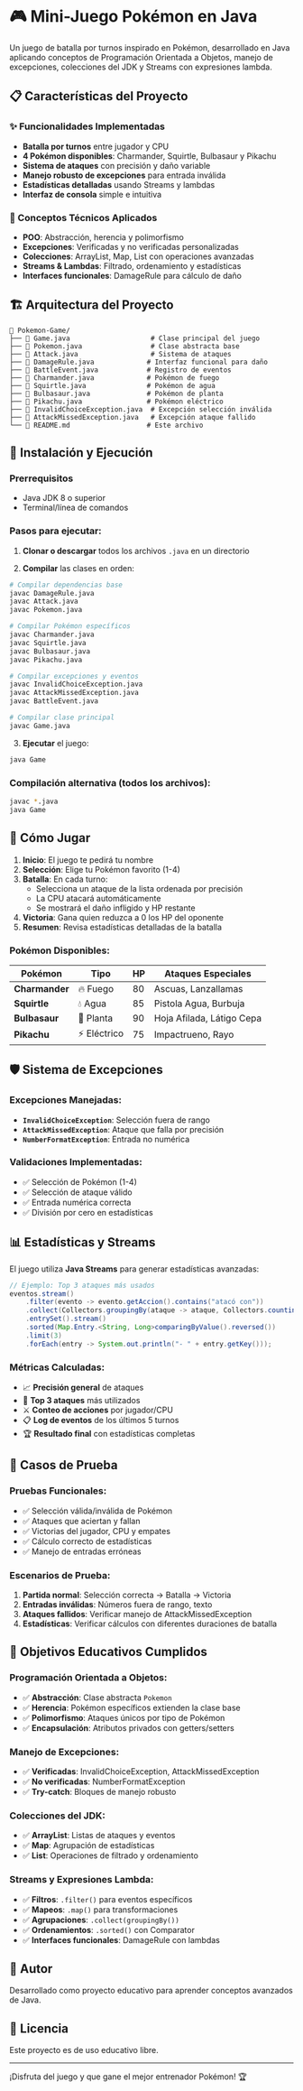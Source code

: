 # 🎮 Mini-Juego Pokémon en Java

Un juego de batalla por turnos inspirado en Pokémon, desarrollado en Java aplicando conceptos de Programación Orientada a Objetos, manejo de excepciones, colecciones del JDK y Streams con expresiones lambda.

## 📋 Características del Proyecto

### ✨ Funcionalidades Implementadas
- **Batalla por turnos** entre jugador y CPU
- **4 Pokémon disponibles**: Charmander, Squirtle, Bulbasaur y Pikachu
- **Sistema de ataques** con precisión y daño variable
- **Manejo robusto de excepciones** para entrada inválida
- **Estadísticas detalladas** usando Streams y lambdas
- **Interfaz de consola** simple e intuitiva

### 🔧 Conceptos Técnicos Aplicados
- **POO**: Abstracción, herencia y polimorfismo
- **Excepciones**: Verificadas y no verificadas personalizadas
- **Colecciones**: ArrayList, Map, List con operaciones avanzadas
- **Streams & Lambdas**: Filtrado, ordenamiento y estadísticas
- **Interfaces funcionales**: DamageRule para cálculo de daño

## 🏗️ Arquitectura del Proyecto

```
📁 Pokemon-Game/
├── 📄 Game.java                    # Clase principal del juego
├── 📄 Pokemon.java                 # Clase abstracta base
├── 📄 Attack.java                  # Sistema de ataques
├── 📄 DamageRule.java             # Interfaz funcional para daño
├── 📄 BattleEvent.java            # Registro de eventos
├── 📄 Charmander.java             # Pokémon de fuego
├── 📄 Squirtle.java               # Pokémon de agua
├── 📄 Bulbasaur.java              # Pokémon de planta
├── 📄 Pikachu.java                # Pokémon eléctrico
├── 📄 InvalidChoiceException.java  # Excepción selección inválida
├── 📄 AttackMissedException.java   # Excepción ataque fallido
└── 📄 README.md                   # Este archivo
```

## 🚀 Instalación y Ejecución

### Prerrequisitos
- Java JDK 8 o superior
- Terminal/línea de comandos

### Pasos para ejecutar:

1. **Clonar o descargar** todos los archivos `.java` en un directorio

2. **Compilar** las clases en orden:
```bash
# Compilar dependencias base
javac DamageRule.java
javac Attack.java
javac Pokemon.java

# Compilar Pokémon específicos
javac Charmander.java
javac Squirtle.java
javac Bulbasaur.java
javac Pikachu.java

# Compilar excepciones y eventos
javac InvalidChoiceException.java
javac AttackMissedException.java
javac BattleEvent.java

# Compilar clase principal
javac Game.java
```

3. **Ejecutar** el juego:
```bash
java Game
```

### Compilación alternativa (todos los archivos):
```bash
javac *.java
java Game
```

## 🎯 Cómo Jugar

1. **Inicio**: El juego te pedirá tu nombre
2. **Selección**: Elige tu Pokémon favorito (1-4)
3. **Batalla**: En cada turno:
   - Selecciona un ataque de la lista ordenada por precisión
   - La CPU atacará automáticamente
   - Se mostrará el daño infligido y HP restante
4. **Victoria**: Gana quien reduzca a 0 los HP del oponente
5. **Resumen**: Revisa estadísticas detalladas de la batalla

### Pokémon Disponibles:
| Pokémon | Tipo | HP | Ataques Especiales |
|---------|------|----|--------------------|
| **Charmander** | 🔥 Fuego | 80 | Ascuas, Lanzallamas |
| **Squirtle** | 💧 Agua | 85 | Pistola Agua, Burbuja |
| **Bulbasaur** | 🌱 Planta | 90 | Hoja Afilada, Látigo Cepa |
| **Pikachu** | ⚡ Eléctrico | 75 | Impactrueno, Rayo |

## 🛡️ Sistema de Excepciones

### Excepciones Manejadas:
- **`InvalidChoiceException`**: Selección fuera de rango
- **`AttackMissedException`**: Ataque que falla por precisión
- **`NumberFormatException`**: Entrada no numérica

### Validaciones Implementadas:
- ✅ Selección de Pokémon (1-4)
- ✅ Selección de ataque válido
- ✅ Entrada numérica correcta
- ✅ División por cero en estadísticas

## 📊 Estadísticas y Streams

El juego utiliza **Java Streams** para generar estadísticas avanzadas:

```java
// Ejemplo: Top 3 ataques más usados
eventos.stream()
    .filter(evento -> evento.getAccion().contains("atacó con"))
    .collect(Collectors.groupingBy(ataque -> ataque, Collectors.counting()))
    .entrySet().stream()
    .sorted(Map.Entry.<String, Long>comparingByValue().reversed())
    .limit(3)
    .forEach(entry -> System.out.println("- " + entry.getKey()));
```

### Métricas Calculadas:
- 📈 **Precisión general** de ataques
- 🎯 **Top 3 ataques** más utilizados
- ⚔️ **Conteo de acciones** por jugador/CPU
- 📋 **Log de eventos** de los últimos 5 turnos
- 🏆 **Resultado final** con estadísticas completas

## 🧪 Casos de Prueba

### Pruebas Funcionales:
- ✅ Selección válida/inválida de Pokémon
- ✅ Ataques que aciertan y fallan
- ✅ Victorias del jugador, CPU y empates
- ✅ Cálculo correcto de estadísticas
- ✅ Manejo de entradas erróneas

### Escenarios de Prueba:
1. **Partida normal**: Selección correcta → Batalla → Victoria
2. **Entradas inválidas**: Números fuera de rango, texto
3. **Ataques fallidos**: Verificar manejo de AttackMissedException
4. **Estadísticas**: Verificar cálculos con diferentes duraciones de batalla

## 🏫 Objetivos Educativos Cumplidos

### Programación Orientada a Objetos:
- ✅ **Abstracción**: Clase abstracta `Pokemon`
- ✅ **Herencia**: Pokémon específicos extienden la clase base
- ✅ **Polimorfismo**: Ataques únicos por tipo de Pokémon
- ✅ **Encapsulación**: Atributos privados con getters/setters

### Manejo de Excepciones:
- ✅ **Verificadas**: InvalidChoiceException, AttackMissedException
- ✅ **No verificadas**: NumberFormatException
- ✅ **Try-catch**: Bloques de manejo robusto

### Colecciones del JDK:
- ✅ **ArrayList**: Listas de ataques y eventos
- ✅ **Map**: Agrupación de estadísticas
- ✅ **List**: Operaciones de filtrado y ordenamiento

### Streams y Expresiones Lambda:
- ✅ **Filtros**: `.filter()` para eventos específicos
- ✅ **Mapeos**: `.map()` para transformaciones
- ✅ **Agrupaciones**: `.collect(groupingBy())`
- ✅ **Ordenamientos**: `.sorted()` con Comparator
- ✅ **Interfaces funcionales**: DamageRule con lambdas

## 👤 Autor

Desarrollado como proyecto educativo para aprender conceptos avanzados de Java.

## 📝 Licencia

Este proyecto es de uso educativo libre.

---

¡Disfruta del juego y que gane el mejor entrenador Pokémon! 🏆
